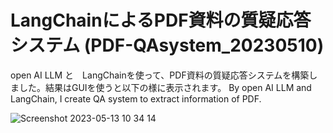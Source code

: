 # LangChainによるPDF資料の質疑応答システム (PDF-QAsystem_20230510)

open AI LLM と　LangChainを使って、PDF資料の質疑応答システムを構築しました。結果はGUIを使うと以下の様に表示されます。
By open AI LLM and LangChain,  I create QA system to extract information of PDF.


![Screenshot 2023-05-13 10 34 14](https://github.com/TOSHISTATS/PDF-QAsystem_20230510/assets/28681557/32849526-4cca-4e40-839d-1534681f66c7)

